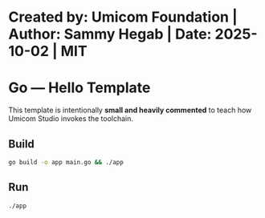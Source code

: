 # Created by: Umicom Foundation | Author: Sammy Hegab | Date: 2025-10-02 | MIT

# Go — Hello Template

This template is intentionally **small and heavily commented** to teach how
Umicom Studio invokes the toolchain.

## Build
```bash
go build -o app main.go && ./app
```

## Run
```bash
./app
```


